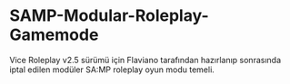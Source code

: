 # SAMP-Modular-Roleplay-Gamemode
Vice Roleplay v2.5 sürümü için Flaviano tarafından hazırlanıp sonrasında iptal edilen modüler SA:MP roleplay oyun modu temeli.
